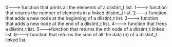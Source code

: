 0---> function that prints all the elements of a dlistint_t list.
1---> function that returns the number of elements in a linked dlistint_t list.
2---> function that adds a new node at the beginning of a dlistint_t list.
3---> function that adds a new node at the end of a dlistint_t list.
4---> function that frees a dlistint_t list.
5--->function that returns the nth node of a dlistint_t linked list.
6---> function that returns the sum of all the data (n) of a dlistint_t linked list.

